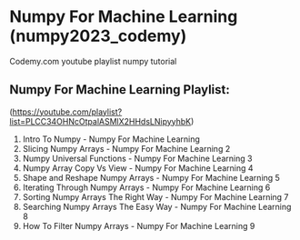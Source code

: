 # Numpy For Machine Learning (numpy2023_codemy)
Codemy.com youtube playlist numpy tutorial

## Numpy For Machine Learning Playlist:
(https://youtube.com/playlist?list=PLCC34OHNcOtpalASMlX2HHdsLNipyyhbK)
1. Intro To Numpy - Numpy For Machine Learning
2. Slicing Numpy Arrays - Numpy For Machine Learning 2
3. Numpy Universal Functions - Numpy For Machine Learning 3
4. Numpy Array Copy Vs View - Numpy For Machine Learning 4
5. Shape and Reshape Numpy Arrays - Numpy For Machine Learning 5
6. Iterating Through Numpy Arrays - Numpy For Machine Learning 6 
7. Sorting Numpy Arrays The Right Way - Numpy For Machine Learning 7
8. Searching Numpy Arrays The Easy Way - Numpy For Machine Learning 8 
9. How To Filter Numpy Arrays - Numpy For Machine Learning 9
